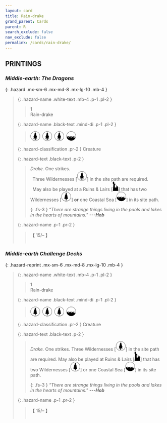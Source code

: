 ```yaml
---
layout: card
title: Rain-drake
grand_parent: Cards
parent: R
search_exclude: false
nav_exclude: false
permalink: /cards/rain-drake/
---
```


## PRINTINGS


### _Middle-earth: The Dragons_

{: .hazard .mx-sm-6 .mx-md-8 .mx-lg-10 .mb-4 }
> {: .hazard-name .white-text .mb-4 .p-1 .pl-2 }
> > <div class="hazard-mp">1</div>
> > <div class="card-name">Rain-drake</div>
>
> {: .hazard-name .black-text .mind-di .p-1 .pl-2 }
> > ![](/assets/images/wilderness.svg)&ensp;![](/assets/images/wilderness.svg)&ensp;![](/assets/images/wilderness.svg)&ensp;![](/assets/images/coastalsea.svg)
>
> {: .hazard-classification .pr-2 }
> Creature
>
> {: .hazard-text .black-text .p-2 }
> > _Drake._ One strikes. <br>&ensp;Three Wildernesses \[![](/assets/images/wilderness.svg)] in the site path are required. <br>&ensp;May also be played at a Ruins & Lairs \[![](/assets/images/ruinlair.svg)] that has two Wildernesses \[![](/assets/images/wilderness.svg)] **or** one Coastal Sea \[![](/assets/images/coastalsea.svg)] in its site path. 
> > 
> > {: .fs-3 } 
> > _“There are strange things living in the pools and lakes in the hearts of mountains."_ ***---&#65279;Hob*** 
>
> {: .hazard-name .p-1 .pr-2 }
> > <div class="card-shield">【 15/&ndash; 】</div>
> > <div class="card-corruption">&nbsp;</div>

### _Middle-earth Challenge Decks_

{: .hazard-reprint .mx-sm-6 .mx-md-8 .mx-lg-10 .mb-4 }
> {: .hazard-name .white-text .mb-4 .p-1 .pl-2 }
> > <div class="hazard-mp">1</div>
> > <div class="card-name">Rain-drake</div>
>
> {: .hazard-name .black-text .mind-di .p-1 .pl-2 }
> > ![](/assets/images/wilderness.svg)&ensp;![](/assets/images/wilderness.svg)&ensp;![](/assets/images/wilderness.svg)&ensp;![](/assets/images/coastalsea.svg)
>
> {: .hazard-classification .pr-2 }
> Creature
>
> {: .hazard-text .black-text .p-2 }
> > _Drake._ One strikes. Three Wildernesses \[![](/assets/images/wilderness.svg)] in the site path are required. May also be played at Ruins & Lairs \[![](/assets/images/ruinlair.svg)] that has two Wildernesses \[![](/assets/images/wilderness.svg)] or one Coastal Sea \[![](/assets/images/coastalsea.svg)] in its site path. 
> > 
> > {: .fs-3 } 
> > _“There are strange things living in the pools and lakes in the hearts of mountains."_ ***---&#65279;Hob*** 
>
> {: .hazard-name .p-1 .pr-2 }
> > <div class="card-shield">【 15/&ndash; 】</div>
> > <div class="card-corruption-white">&nbsp;</div>
